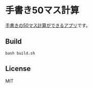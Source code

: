 # 手書き50マス計算

[手書きの50マス計算ができるアプリ](https://marmooo.github.io/tegaki-50masu/)です。

## Build

```
bash build.sh
```

## License

MIT
